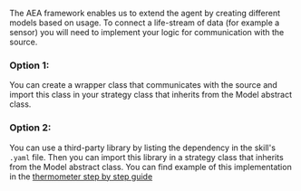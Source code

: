 The AEA framework enables us to extend the agent by creating different models based on usage. To connect a 
life-stream of data (for example a sensor) you will need to implement your logic for communication with the source.

### Option 1:

You can create a wrapper class that communicates with the source and import this class in your strategy class that inherits from the Model abstract class. 

### Option 2:

You can use a third-party library by listing the dependency in the skill's `.yaml` file. Then you can import this library in a strategy class that inherits
from the Model abstract class. 
You can find example of this implementation in the <a href='/thermometer-skills-step-by-step/#step4-create-the-strategy_1'> thermometer step by step guide </a>
